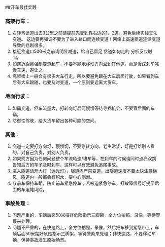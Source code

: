 
##开车最佳实践

### 高架行车：
1. 右转弯岔道出去3公里之前请提前先变到靠右边的1，2道，避免后续实线无法变道。 这边要再强调不要为了进入路口而连续变道！网络上高速匝道连续变道导致的悲剧很多。
2. 接近岔道口500米之前请明显减速，给自己留足 岔道如何走的 分析反应时间。 
3. 如遇近距离强制变道超车，不要本能地移动方向盘到其他道，而是慢踩刹车减慢车速，避让之。 
4. 高架桥上一般会有很多大车行走，所以要避免跟在大车后面行驶，如果看到车后有大车跟随，也要及时变道，一个原则要远离大货车。

### 地面行驶：
1. 如需变道，但车流量大，打转向灯后可慢慢等待寻找机会，不要管后面的车辆。 
2. 防御性驾驶，给大货车留出各种可能的空间。  

### 其他：
1. 变道一定要打方向灯，慢慢切，不要急转方向，老生常谈，灯是打给别人看的，对自己负责，对别人负责。
2. 如果前方因为任何问题整个车流龟速/堵车等，在刹车的时候请同时点亮双跳告知后方的车子及时刹车，这样可以有效避免追尾事故。
3. 进入隧道请开大灯（远光灯），隧道内严禁变道，出隧道速度不要太快注意横风，隧道内一般都会有积水，要小心侧滑。
4. 与前车保持车距，防止前车紧急停车；若被迫紧急停车，打故障信号灯提示后面的车追尾风险。

### 事故处理：
1. 问题严重的，车辆后面50米摆好危险指示三脚架，全方位拍照，录像，等待警察来处理。 
2. 问题不严重的，在快速路上，全方位拍照，录像，然后把车移到紧急带上，车辆后面50米摆好危险指示三脚架，等待警察来处理；非快速路，不要移动车辆，保持事故发生原始场景。 


